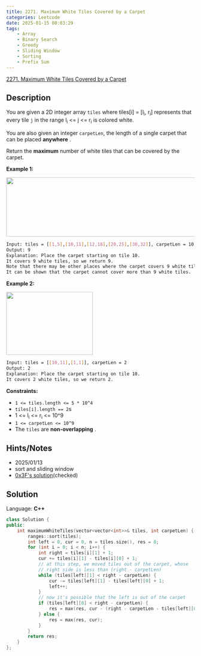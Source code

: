 ```yaml
---
title: 2271. Maximum White Tiles Covered by a Carpet
categories: Leetcode
date: 2025-01-15 00:03:29
tags:
    - Array
    - Binary Search
    - Greedy
    - Sliding Window
    - Sorting
    - Prefix Sum
---
```


[2271. Maximum White Tiles Covered by a Carpet](https://leetcode.com/problems/maximum-white-tiles-covered-by-a-carpet/description/)

## Description

You are given a 2D integer array `tiles` where tiles[i] = [l<sub>i</sub>, r<sub>i</sub>] represents that every tile `j` in the range l<sub>i</sub> <= j <= r<sub>i</sub> is colored white.

You are also given an integer `carpetLen`, the length of a single carpet that can be placed **anywhere** .

Return the **maximum**  number of white tiles that can be covered by the carpet.

**Example 1:**

<img alt="" src="https://assets.leetcode.com/uploads/2022/03/25/example1drawio3.png" style="width: 644px; height: 158px;">

```bash
Input: tiles = [[1,5],[10,11],[12,18],[20,25],[30,32]], carpetLen = 10
Output: 9
Explanation: Place the carpet starting on tile 10.
It covers 9 white tiles, so we return 9.
Note that there may be other places where the carpet covers 9 white tiles.
It can be shown that the carpet cannot cover more than 9 white tiles.
```

**Example 2:**

<img alt="" src="https://assets.leetcode.com/uploads/2022/03/24/example2drawio.png" style="width: 231px; height: 168px;">

```bash
Input: tiles = [[10,11],[1,1]], carpetLen = 2
Output: 2
Explanation: Place the carpet starting on tile 10.
It covers 2 white tiles, so we return 2.
```

**Constraints:**

- `1 <= tiles.length <= 5 * 10^4`
- `tiles[i].length == 2`s
- 1 <= l<sub>i</sub> <= r<sub>i</sub> <= 10^9
- `1 <= carpetLen <= 10^9`
- The `tiles` are **non-overlapping** .

## Hints/Notes

- 2025/01/13
- sort and sliding window
- [0x3F's solution](https://leetcode.cn/problems/maximum-white-tiles-covered-by-a-carpet/solutions/1496434/by-endlesscheng-kdy9/)(checked)

## Solution

Language: **C++**

```C++
class Solution {
public:
    int maximumWhiteTiles(vector<vector<int>>& tiles, int carpetLen) {
        ranges::sort(tiles);
        int left = 0, cur = 0, n = tiles.size(), res = 0;
        for (int i = 0; i < n; i++) {
            int right = tiles[i][1] + 1;
            cur += tiles[i][1] - tiles[i][0] + 1;
            // at this step, we moved tiles out of the carpet, whose
            // right side is less than (right - carpetLen)
            while (tiles[left][1] < right - carpetLen) {
                cur -= tiles[left][1] - tiles[left][0] + 1;
                left++;
            }
            // now it's possible that the left is out of the carpet
            if (tiles[left][0] < right - carpetLen) {
                res = max(res, cur - (right - carpetLen - tiles[left][0]));
            } else {
                res = max(res, cur);
            }
        }
        return res;
    }
};
```

